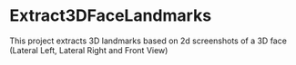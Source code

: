 # Extract3DFaceLandmarks
This project extracts 3D landmarks based on 2d screenshots of a 3D face (Lateral Left, Lateral Right and Front View)
